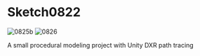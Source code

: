 # Sketch0822

![0825b](https://user-images.githubusercontent.com/343936/187036686-875c66b5-80f8-47c3-a725-acde32797600.png)
![0826](https://user-images.githubusercontent.com/343936/187036689-fa8fd5cd-ed34-412a-8550-5547731d645d.png)

A small procedural modeling project with Unity DXR path tracing
